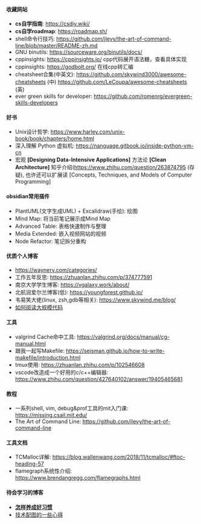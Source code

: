 #### 收藏网站
- **cs自学指南**: https://csdiy.wiki/
- **cs自学roadmap**: https://roadmap.sh/
- shell命令行技巧: https://github.com/jlevy/the-art-of-command-line/blob/master/README-zh.md
- GNU binutils: https://sourceware.org/binutils/docs/
- cppinsights: https://cppinsights.io/ cpp代码展开语法糖，查看具体实现
- cppinsights: https://godbolt.org/ 在线cpp转汇编
- cheatsheet合集(中英文): https://github.com/skywind3000/awesome-cheatsheets (中)  https://github.com/LeCoupa/awesome-cheatsheets (英)
- ever green skills for developer: https://github.com/romenrg/evergreen-skills-developers

#### 好书
- Unix设计哲学: https://www.harley.com/unix-book/book/chapters/home.html
- 深入理解 Python 虚拟机: https://nanguage.gitbook.io/inside-python-vm-cn
-  宏观 **[Designing Data-Intensive Applications]** 方法论 **[Clean Architecture]**  知乎介绍(https://www.zhihu.com/question/263874795 (存疑), 也许还可以扩展读 [Concepts, Techniques, and Models of Computer Programming]

#### obsidian常用插件
- PlantUML(文字生成UML) + Excalidraw(手绘): 绘图
- Mind Map: 将当前笔记展示成Mind Map
- Advanced Table: 表格快速制作与整理
- Media Extended: 嵌入视频网站的视频
- Node Refactor: 笔记拆分重构

#### 优质个人博客
- https://waynerv.com/categories/
-  工作五年反思: https://zhuanlan.zhihu.com/p/374777591
-  南京大学学生博客:  https://vgalaxy.work/about/
-  北航润爱尔兰博客(低): https://youngforest.github.io/
-  韦易笑大佬(linux, zsh,gdb等相关): https://www.skywind.me/blog/
- [如何阅读大规模代码](https://www.less-bug.com/posts/reading-large-scale-code-challenges-and-practices-1-introduction-and-contents/)

#### 工具
- valgrind Cache命中工具: https://valgrind.org/docs/manual/cg-manual.html
- 跟我一起写Makefile: https://seisman.github.io/how-to-write-makefile/introduction.html
- tmux使用: https://zhuanlan.zhihu.com/p/102546608
- vscode改造成一个好用的c/c++编辑器: https://www.zhihu.com/question/427640102/answer/19405465681

#### 教程
- 一系列shell, vim,  debug&prof工具的mit入门课: https://missing.csail.mit.edu/
- The Art of Command Line: https://github.com/jlevy/the-art-of-command-line

#### 工具文档
-  TCMalloc详解: https://blog.wallenwang.com/2018/11/tcmalloc/#ftoc-heading-57
- flamegraph系统性介绍: https://www.brendangregg.com/flamegraphs.html

#### 待会学习的博客
- **[怎样养成好习惯](https://www.codedump.info/post/20220319-weekly-10/)**
- [技术配图的一些心得](https://www.codedump.info/post/20220304-weekly-8/)
